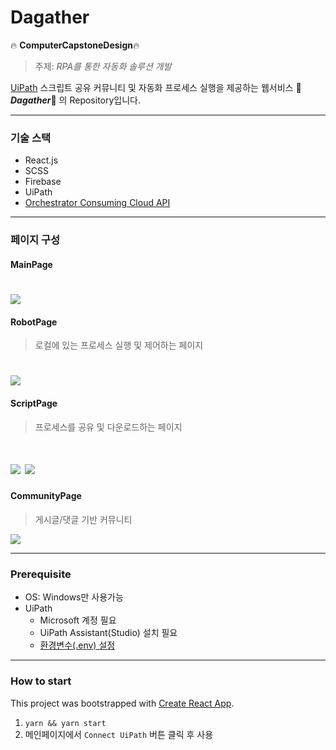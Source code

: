# Dagather

 🔥   **ComputerCapstoneDesign**🔥
> 주제: *RPA를 통한 자동화 솔루션 개발*

[UiPath](https://www.uipath.com/ko/) 스크립트 공유 커뮤니티 및 자동화 프로세스 실행을 제공하는 웹서비스 🤖 ***Dagather***🤖 의 Repository입니다. 

---

### 기술 스택
- React.js
- SCSS
- Firebase
- UiPath
- [Orchestrator Consuming Cloud API](https://docs.uipath.com/orchestrator/v0/reference/consuming-cloud-api)
---
### 페이지 구성
#### MainPage
![](https://i.imgur.com/xaPo7Hx.jpg)
===

#### RobotPage
> 로컬에 있는 프로세스 실행 및 제어하는 페이지

![](https://i.imgur.com/zE9V3jV.png)
===

#### ScriptPage
> 프로세스를 공유 및 다운로드하는 페이지

![](https://i.imgur.com/BymnpUu.png)
![](https://i.imgur.com/nMQCMdP.jpg)
===

#### CommunityPage
> 게시글/댓글 기반 커뮤니티

![](https://i.imgur.com/cEqIppF.jpg)

---

### Prerequisite
- OS: Windows만 사용가능
- UiPath
    - Microsoft 계정 필요
    - UiPath Assistant(Studio) 설치 필요
    - [환경변수(.env) 설정](https://github.com/Dagather/Dagather-Web/issues/20)
---

### How to start
This project was bootstrapped with [Create React App](https://github.com/facebook/create-react-app).

1. `yarn && yarn start`
2. 메인페이지에서 `Connect UiPath` 버튼 클릭 후 사용



